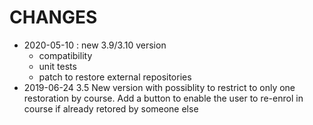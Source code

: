 # CHANGES
* 2020-05-10 : new 3.9/3.10 version
  * compatibility
  * unit tests
  * patch to restore external repositories
* 2019-06-24 3.5 New version with possiblity to restrict to only one restoration by course. Add a button to enable the user to re-enrol in course if already retored by someone else



